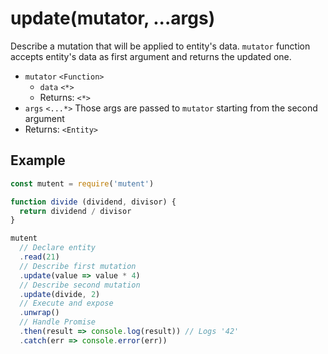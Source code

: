 # update(mutator, ...args)

Describe a mutation that will be applied to entity's data. `mutator` function accepts entity's data as first argument and returns the updated one.

- `mutator` `<Function>`
  - `data` `<*>`
  - Returns: `<*>`
- `args` `<...*>` Those args are passed to `mutator` starting from the second argument
- Returns: `<Entity>`

## Example

```javascript
const mutent = require('mutent')

function divide (dividend, divisor) {
  return dividend / divisor
}

mutent
  // Declare entity
  .read(21)
  // Describe first mutation
  .update(value => value * 4)
  // Describe second mutation
  .update(divide, 2)
  // Execute and expose
  .unwrap()
  // Handle Promise
  .then(result => console.log(result)) // Logs '42'
  .catch(err => console.error(err))
```

